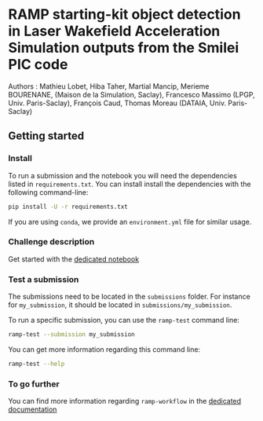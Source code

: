# RAMP starting-kit object detection in Laser Wakefield Acceleration Simulation outputs from the Smilei PIC code 

Authors : Mathieu Lobet, Hiba Taher, Martial Mancip, Merieme BOURENANE, (Maison de la Simulation, Saclay), Francesco Massimo (LPGP, Univ. Paris-Saclay), François Caud, Thomas Moreau (DATAIA, Univ. Paris-Saclay)

## Getting started

### Install

To run a submission and the notebook you will need the dependencies listed
in `requirements.txt`. You can install install the dependencies with the
following command-line:

```bash
pip install -U -r requirements.txt
```

If you are using `conda`, we provide an `environment.yml` file for similar
usage.

### Challenge description

Get started with the [dedicated notebook](lwfa_starting_kit.ipynb)


### Test a submission

The submissions need to be located in the `submissions` folder. For instance
for `my_submission`, it should be located in `submissions/my_submission`.

To run a specific submission, you can use the `ramp-test` command line:

```bash
ramp-test --submission my_submission
```

You can get more information regarding this command line:

```bash
ramp-test --help
```

### To go further

You can find more information regarding `ramp-workflow` in the
[dedicated documentation](https://paris-saclay-cds.github.io/ramp-docs/ramp-workflow/stable/using_kits.html)
